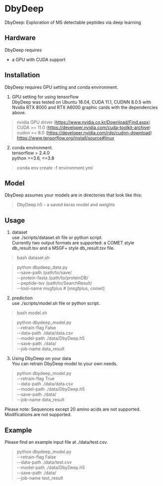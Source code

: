 # DbyDeep
DbyDeep: Exploration of MS detectable peptides via deep learning  


## Hardware
DbyDeep requires  
* a GPU with CUDA support


## Installation
DbyDeep requires GPU setting and conda environment.  
1. GPU setting for using tensorflow  
DbyDeep was tested on Ubuntu 18.04, CUDA 11.1, CUDNN 8.0.5 with Nvidia RTX 8000 and RTX A6000 graphic cards with the dependencies above.
> nvidia GPU driver (https://www.nvidia.co.kr/Download/Find.aspx)  
CUDA >= 11.0  (https://developer.nvidia.com/cuda-toolkit-archive)
cudnn >= 8.0  (https://developer.nvidia.com/rdp/cudnn-download)
https://www.tensorflow.org/install/source#linux

2. conda environment.  
tensorflow = 2.4.0  
python >=3.6, <=3.8  
> conda env create -f environment.yml  


## Model
DbyDeep assumes your models are in directories that look like this:
> DbyDeep.h5 - a saved keras model and weights  


## Usage
1. dataset  
use ./scripts/dataset.sh file or python script.  
Currently two output formats are supported: a COMET style db_result.tsv and a MSGF+ style db_result.tsv file.
> bash dataset.sh  

> python dbydeep_data.py \
    --save-path /path/to/save/ \
    --protein-fasta /path/to/proteinDB/ \
    --peptide-tsv /path/to/SearchResult/ \
    --tool-name msgfplus  # [msgfplus, comet]

2. prediction  
use ./scripts/model.sh file or python script.  
> bash model.sh

> python dbydeep_model.py \
    --retrain-flag False \
    --data-path ./data/data.csv \
    --model-path ./data/DbyDeep.h5 \
    --save-path ./data/ \
    --job-name data_result

3. Using DbyDeep on your data  
You can retrain DbyDeep model to your own needs.  
> python dbydeep_model.py \
    --retrain-flag True \
    --data-path ./data/data.csv \
    --model-path ./data/DbyDeep.h5 \
    --save-path ./data/ \
    --job-name data_result

Please note: Sequences except 20 amino acids are not supported. Modifications are not supported.  


## Example
Please find an example input file at ./data/test.csv.

> python dbydeep_model.py \
    --retrain-flag False \
    --data-path ./data/test.csv \
    --model-path ./data/DbyDeep.h5 \
    --save-path ./data/ \
    --job-name test_result